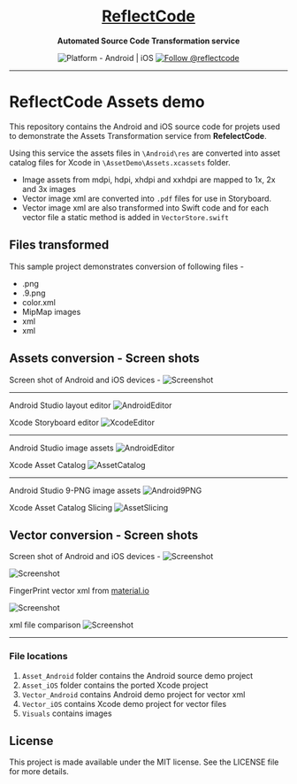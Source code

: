 <h1 align="center">
  <a href="http://www.reflectcode.com">
    ReflectCode
  </a>
</h1>
<p align="center">
  <strong>Automated Source Code Transformation service</strong><br>
</p>

<p align="center">
  <img src="https://img.shields.io/badge/Platform-Android%20%7C%20iOS-green" alt="Platform - Android | iOS" />
 
  <a href="https://twitter.com/intent/follow?screen_name=reflectcode">
    <img src="https://img.shields.io/twitter/follow/reflectcode.svg?label=Follow%20@reflectcode" alt="Follow @reflectcode" />
  </a>
  
</p>


-----
# ReflectCode Assets demo

This repository contains the Android and iOS source code for projets used to demonstrate the Assets Transformation service from **RefelectCode**.

Using this service the assets files in `\Android\res` are converted into asset catalog files for Xcode in `\AssetDemo\Assets.xcassets` folder.

* Image assets from mdpi, hdpi, xhdpi and xxhdpi are mapped to 1x, 2x and 3x images
* Vector image xml are converted into `.pdf` files for use in Storyboard. 
* Vector image xml are also transformed into Swift code and for each vector file a static method is added in `VectorStore.swift`

## Files transformed
This sample project demonstrates conversion of following files - 
* .png
* .9.png
* color.xml
* MipMap images
* <Vector> xml
* <shape> xml


## Assets conversion - Screen shots

Screen shot of Android and iOS devices - 
![Screenshot](/Visuals/Screenshot-Portrait-1.png?raw=true)

-----

Android Studio layout editor
![AndroidEditor](/Visuals/1-AndroidStudio-LayoutEditor.png?raw=true)

Xcode Storyboard editor
![XcodeEditor](/Visuals/1-Xcode-Storyboard.png?raw=true)

-----

Android Studio image assets
![AndroidEditor](/Visuals/2-AndroidStudio-ImageAssets.png?raw=true)

Xcode Asset Catalog
![AssetCatalog](/Visuals/2-Xcode-AssetCatalog.png?raw=true)

-----

Android Studio 9-PNG image assets
![Android9PNG](/Visuals/3-AndroidStudio-9png_Editor.png?raw=true)

Xcode Asset Catalog Slicing
![AssetSlicing](/Visuals/3-Xcode-AssetSlicing.png?raw=true)


## Vector conversion - Screen shots

Screen shot of Android and iOS devices - 
![Screenshot](/Visuals/Screenshot-Portrait-1.png?raw=true)

![Screenshot](/Visuals/Screenshot-Portrait-2.png?raw=true)

FingerPrint vector xml from [material.io](https://material.io/resources/icons/?icon=fingerprint&style=baseline)

![Screenshot](/Visuals/Screenshot-Portrait-3.png?raw=true)

<shape> xml file comparison
![Screenshot](/Visuals/Screenshot-Portrait-4.png?raw=true)

-----


### File locations
1) `Asset_Android` folder contains the Android source demo project
2) `Asset_iOS` folder contains the ported Xcode project
3) `Vector_Android` contains Android demo project for vector xml
4) `Vector_iOS` contains Xcode demo project for vector files
3) `Visuals` contains images


## License

This project is made available under the MIT license. See the LICENSE file for more details.

